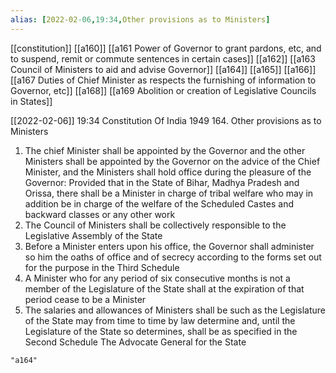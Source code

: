 ```yaml
---
alias: [2022-02-06,19:34,Other provisions as to Ministers]
---
```

[[constitution]] [[a160]] [[a161 Power of Governor to grant pardons, etc, and to suspend, remit or commute sentences in certain cases]] [[a162]] [[a163 Council of Ministers to aid and advise Governor]] [[a164]] [[a165]] [[a166]] [[a167 Duties of Chief Minister as respects the furnishing of information to Governor, etc]] [[a168]] [[a169 Abolition or creation of Legislative Councils in States]]

[[2022-02-06]] 19:34
Constitution Of India 1949
164. Other provisions as to Ministers
1) The chief Minister shall be appointed by the Governor and the other Ministers shall be appointed by the Governor on the advice of the Chief Minister, and the Ministers shall hold office during the pleasure of the Governor: Provided that in the State of Bihar, Madhya Pradesh and Orissa, there shall be a Minister in charge of tribal welfare who may in addition be in charge of the welfare of the Scheduled Castes and backward classes or any other work
2) The Council of Ministers shall be collectively responsible to the Legislative Assembly of the State
3) Before a Minister enters upon his office, the Governor shall administer so him the oaths of office and of secrecy according to the forms set out for the purpose in the Third Schedule
4) A Minister who for any period of six consecutive months is not a member of the Legislature of the State shall at the expiration of that period cease to be a Minister
5) The salaries and allowances of Ministers shall be such as the Legislature of the State may from time to time by law determine and, until the Legislature of the State so determines, shall be as specified in the Second Schedule The Advocate General for the State
```query
"a164"
```